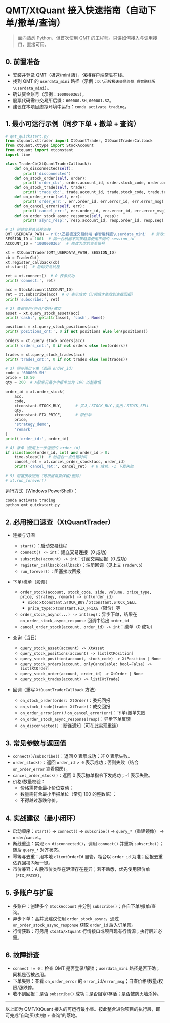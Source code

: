 # QMT/XtQuant 接入快速指南（自动下单/撤单/查询）

> 面向熟悉 Python、但首次使用 QMT 的工程师。只讲如何接入与调用接口，直接可用。

## 0. 前置准备

- 安装并登录 QMT（极速/mini 版），保持客户端常驻在线。
- 找到 QMT 的 `userdata_mini` 路径（示例：`D:\迅投极速交易终端 睿智融科版\userdata_mini`）。
- 确认资金账号（示例：`1000000365`）。
- 股票代码需带交易所后缀：`600000.SH`, `000001.SZ`。
- 建议在本项目虚拟环境中运行：`conda activate trading`。

## 1. 最小可运行示例（同步下单 + 撤单 + 查询）

```python
# qmt_quickstart.py
from xtquant.xttrader import XtQuantTrader, XtQuantTraderCallback
from xtquant.xttype import StockAccount
from xtquant import xtconstant
import time

class TraderCb(XtQuantTraderCallback):
    def on_disconnected(self):
        print('disconnected')
    def on_stock_order(self, order):
        print('order_cb:', order.account_id, order.stock_code, order.order_status, order.order_id)
    def on_stock_trade(self, trade):
        print('trade_cb:', trade.account_id, trade.stock_code, trade.traded_volume, trade.traded_price)
    def on_order_error(self, err):
        print('order_err:', err.order_id, err.error_id, err.error_msg)
    def on_cancel_error(self, err):
        print('cancel_err:', err.order_id, err.error_id, err.error_msg)
    def on_order_stock_async_response(self, resp):
        print('async_resp:', resp.account_id, resp.order_id, resp.seq)

# 1) 创建交易会话并连接
QMT_USERDATA_PATH = r'D:\迅投极速交易终端 睿智融科版\userdata_mini'  # 修改为你的路径
SESSION_ID = 1001  # 同一台机器不同策略需使用不同的 session_id
ACCOUNT_ID = '1000000365'  # 修改为你的资金账号

xt = XtQuantTrader(QMT_USERDATA_PATH, SESSION_ID)
cb = TraderCb()
xt.register_callback(cb)
xt.start()  # 启动交易线程

ret = xt.connect()  # 0 表示成功
print('connect:', ret)

acc = StockAccount(ACCOUNT_ID)
ret = xt.subscribe(acc)  # 0 表示成功（订阅后才能收到主推回报）
print('subscribe:', ret)

# 2) 查询资产/持仓/委托/成交
asset = xt.query_stock_asset(acc)
print('cash:', getattr(asset, 'cash', None))

positions = xt.query_stock_positions(acc)
print('positions_cnt:', 0 if not positions else len(positions))

orders = xt.query_stock_orders(acc)
print('orders_cnt:', 0 if not orders else len(orders))

trades = xt.query_stock_trades(acc)
print('trades_cnt:', 0 if not trades else len(trades))

# 3) 同步限价下单（返回 order_id）
code = '600000.SH'
price = 10.50
qty = 200  # A股常见最小申报单位为 100 的整数倍

order_id = xt.order_stock(
    acc,
    code,
    xtconstant.STOCK_BUY,      # 买入：STOCK_BUY；卖出：STOCK_SELL
    qty,
    xtconstant.FIX_PRICE,      # 限价单
    price,
    'strategy_demo',
    'remark'
)
print('order_id:', order_id)

# 4) 撤单（使用上一步返回的 order_id）
if isinstance(order_id, int) and order_id > 0:
    time.sleep(1)  # 给柜台一点处理时间
    cancel_ret = xt.cancel_order_stock(acc, order_id)
    print('cancel_ret:', cancel_ret)  # 0 成功，-1 下发失败

# 5) 阻塞接收回报（可根据需要保留/删除）
# xt.run_forever()
```

运行方式（Windows PowerShell）：

```bash
conda activate trading
python qmt_quickstart.py
```

## 2. 必用接口速查（XtQuantTrader）

- 连接与订阅
  - `start()`：启动交易线程
  - `connect() -> int`：建立交易连接（0 成功）
  - `subscribe(account) -> int`：订阅交易回报（0 成功）
  - `register_callback(callback)`：注册回调（见上文 `TraderCb`）
  - `run_forever()`：阻塞接收回报

- 下单/撤单（股票）
  - `order_stock(account, stock_code, side, volume, price_type, price, strategy, remark) -> int(order_id)`
    - `side`: `xtconstant.STOCK_BUY` / `xtconstant.STOCK_SELL`
    - `price_type`: `xtconstant.FIX_PRICE`（限价）等
  - `order_stock_async(...) -> int(seq)`：异步下单，结果在 `on_order_stock_async_response` 回调中给出 `order_id`
  - `cancel_order_stock(account, order_id) -> int`：撤单（0 成功）

- 查询（当日）
  - `query_stock_asset(account) -> XtAsset`
  - `query_stock_positions(account) -> list[XtPosition]`
  - `query_stock_position(account, stock_code) -> XtPosition | None`
  - `query_stock_orders(account, onlyCancelable: bool=False) -> list[XtOrder]`
  - `query_stock_order(account, order_id) -> XtOrder | None`
  - `query_stock_trades(account) -> list[XtTrade]`

- 回调（重写 `XtQuantTraderCallback` 方法）
  - `on_stock_order(order: XtOrder)`：委托回报
  - `on_stock_trade(trade: XtTrade)`：成交回报
  - `on_order_error(err)` / `on_cancel_error(err)`：下单/撤单失败
  - `on_order_stock_async_response(resp)`：异步下单反馈
  - `on_disconnected()`：断连通知（可在此实现重连）

## 3. 常见参数与返回值

- `connect()`/`subscribe()`：返回 0 表示成功；非 0 表示失败。
- `order_stock()`：返回 `order_id > 0` 表示成功；否则失败（结合 `on_order_error` 查看原因）。
- `cancel_order_stock()`：返回 0 表示撤单指令下发成功；-1 表示失败。
- 价格/数量校验：
  - 价格需符合最小价位变动；
  - 数量需符合最小申报单位（常见 100 的整数倍）；
  - 不得越过涨跌停价。

## 4. 实战建议（最小闭环）

- 启动顺序：`start()` -> `connect()` -> `subscribe()` -> `query_*`（重建镜像） -> `order`/`cancel`。
- 断线重连：实现 `on_disconnected()`，调用 `connect()` 并重新 `subscribe()`；随后 `query_*` 对齐状态。
- 幂等与去重：用本地 `clientOrderId` 自管，柜台以 `order_id` 为准；回报去重依靠回报内唯一键。
- 市价兼容：A 股市价类型在沪深存在差异；若不熟悉，优先使用限价单（`FIX_PRICE`）。

## 5. 多账户与扩展

- 多账户：创建多个 `StockAccount` 并分别 `subscribe()`；各自下单/撤单/查询。
- 异步下单：高并发建议使用 `order_stock_async`，通过 `on_order_stock_async_response` 获取 `order_id` 后入订单簿。
- 行情获取：可另用 `xtdata/xtquant` 行情接口或项目现有行情源；执行层非必需。

## 6. 故障排查

- `connect != 0`：检查 QMT 是否登录/解锁；`userdata_mini` 路径是否正确；同机是否被占用。
- 下单失败：查看 `on_order_error` 的 `error_id/error_msg`；自查价格/数量/权限/涨跌停。
- 收不到回报：是否 `subscribe()` 成功；是否阻塞/存活；是否被防火墙杀掉。

---
以上即为 QMT/XtQuant 接入的可运行最小集。按此整合进你项目的执行层，即可完成“自动买/卖/撤 + 查询”的落地。 
